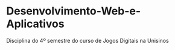 # Desenvolvimento-Web-e-Aplicativos
 Disciplina do 4º semestre do curso de Jogos Digitais na Unisinos
